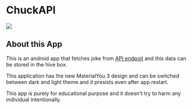 # ChuckAPI

<p align="center">

<a href="https://github.com/pandeyanup/flutter_chuckapi/releases/latest"><img src="https://img.shields.io/github/release/pandeyanup/flutter_chuckapi.svg?maxAge=3600&style=for-the-badge&label=download"/></a></p>

## About this App

This is an android app that fetches joke from <a href="https://api.chucknorris.io/jokes/random">API endpoit</a> and this data can be stored in the hive box.

This application has the new MaterialYou 3 design and can be switched between dark and light theme and it presists even after app restart.

This app is purely for educational purpose and it doesn't try to harm any individual intentionally.
